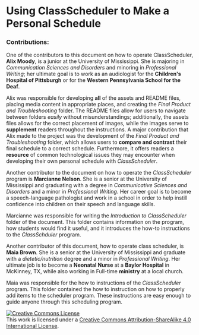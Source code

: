# Using ClassScheduler to Make a Personal Schedule

### **Contributions:** 

One of the contributors to this document on how to operate ClassScheduler, **Alix Moody**, is a junior at the University of Mississippi. She is majoring in _Communication Sciences and Disorders_ and minoring in _Professional Writing_; her ultimate goal is to work as an audiologist for the **Children's Hospital of Pittsburgh** or for the **Western Pennsylvania School for the Deaf**. 

Alix was responsible for developing **all** of the assets and README files, placing media content in appropriate places, and creating the _Final Product and Troubleshooting_ folder. The README files allow for users to navigate between folders _easily_ without misunderstandings; additionally, the assets files allows for the correct placement of images, while the images serve to **supplement** readers throughout the instructions. A major contribution that Alix made to the project was the development of the _Final Product and Troubleshooting_ folder, which allows users to **compare and contrast** their final schedule to a correct schedule. Furthermore, it offers readers a **resource** of common technological issues they may encounter when developing their own personal schedule with _ClassScheduler_. 

Another contributor to the document on how to operate the _ClassScheduler_ program is **Marcianne Nelson**. She is a senior at the University of Mississippi and graduating with a degree in _Communicative Sciences and Disorders_ and a minor in _Professional Writing_. Her career goal is to become a speech-language pathologist and work in a school in order to help instill confidence into children on their speech and language skills. 

Marcianne was responsible for writing the _Introduction to ClassScheduler_ folder of the document. This folder contains information on the program, how students would find it useful, and it introduces the how-to instructions to the _ClassSchduler_ program. 

Another contributor of this document, how to operate class scheduler, is **Maia Brown**. She is a senior at the University of Mississippi and graduate with a _dietetic/nutrition_ degree and a minor in _Professional Writing_. Her ultimate job is to become a **Neonatal Nurse** at a **Baylor Hospital** in McKinney, TX, while also working in Full-time **ministry** at a local church.

Maia was responsible for the how to instructions of the  _ClassScheduler_ program. This folder contained the how to instruction on how to properly add items to the scheduler program. These instructions are easy enough to guide anyone through this scheduling program.


<a rel="license" href="http://creativecommons.org/licenses/by-sa/4.0/"><img alt="Creative Commons License" style="border-width:0" src="https://i.creativecommons.org/l/by-sa/4.0/88x31.png" /></a><br />This work is licensed under a <a rel="license" href="http://creativecommons.org/licenses/by-sa/4.0/">Creative Commons Attribution-ShareAlike 4.0 International License</a>.
